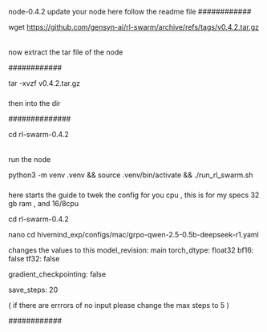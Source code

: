 node-0.4.2
update your node here follow the readme file 
############





wget https://github.com/gensyn-ai/rl-swarm/archive/refs/tags/v0.4.2.tar.gz
######

now extract the tar file of the node 





############




tar -xvzf v0.4.2.tar.gz



#####




then into the dir 




##############




cd rl-swarm-0.4.2




######
 
 
 
 
run the node 



python3 -m venv .venv && source .venv/bin/activate && ./run_rl_swarm.sh



#####


here starts the guide to twek the config for you cpu , this is for my specs 32 gb ram , and 16/8cpu

cd rl-swarm-0.4.2




nano cd hivemind_exp/configs/mac/grpo-qwen-2.5-0.5b-deepseek-r1.yaml 



changes the values to this 
model_revision: main
torch_dtype: float32
bf16: false
tf32: false


gradient_checkpointing: false




save_steps: 20


( if there are errrors of no input please change the max steps to 5 ) 



















############








